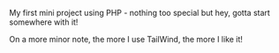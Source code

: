  My first mini project using PHP - nothing too special but hey, gotta start somewhere with it!

 On a more minor note, the more I use TailWind, the more I like it!
